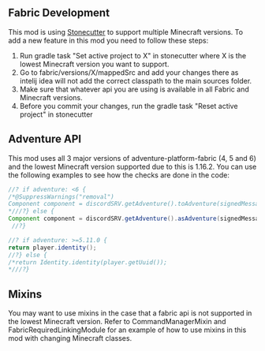 ## Fabric Development
This mod is using [Stonecutter](https://stonecutter.kikugie.dev/) to support multiple Minecraft versions.
To add a new feature in this mod you need to follow these steps:
1. Run gradle task "Set active project to X" in stonecutter where X is the lowest Minecraft version you want to support.
2. Go to fabric/versions/X/mappedSrc and add your changes there as intelij idea will not add the correct classpath to the main sources folder.
3. Make sure that whatever api you are using is available in all Fabric and Minecraft versions.
4. Before you commit your changes, run the gradle task "Reset active project" in stonecutter

## Adventure API
This mod uses all 3 major versions of adventure-platform-fabric (4, 5 and 6) and the lowest Minecraft version supported due to this is 1.16.2.
You can use the following examples to see how the checks are done in the code: 
```java
//? if adventure: <6 {
/*@SuppressWarnings("removal")
Component component = discordSRV.getAdventure().toAdventure(signedMessage.getContent());
*///?} else {
Component component = discordSRV.getAdventure().asAdventure(signedMessage.getContent());
 //?}
```
```java
//? if adventure: >=5.11.0 {
return player.identity();
//?} else {
/*return Identity.identity(player.getUuid());
*///?}
```

## Mixins
You may want to use mixins in the case that a fabric api is not supported in the lowest Minecraft version.
Refer to CommandManagerMixin and FabricRequiredLinkingModule for an example of how to use mixins in this mod with changing Minecraft classes.